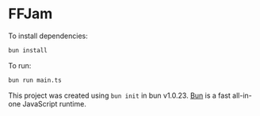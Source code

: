 # FFJam

To install dependencies:

```bash
bun install
```

To run:

```bash
bun run main.ts
```

This project was created using `bun init` in bun v1.0.23. [Bun](https://bun.sh) is a fast all-in-one JavaScript runtime.
